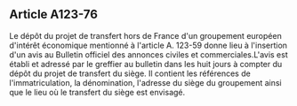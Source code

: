 Article A123-76
----
Le dépôt du projet de transfert hors de France d'un groupement européen
d'intérêt économique mentionné à l'article A. 123-59 donne lieu à l'insertion
d'un avis au Bulletin officiel des annonces civiles et commerciales.L'avis est
établi et adressé par le greffier au bulletin dans les huit jours à compter du
dépôt du projet de transfert du siège. Il contient les références de
l'immatriculation, la dénomination, l'adresse du siège du groupement ainsi que
le lieu où le transfert du siège est envisagé.
